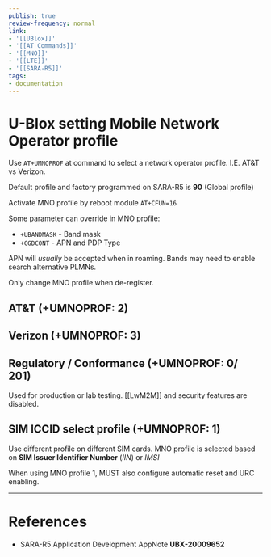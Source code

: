 ```yaml
---
publish: true
review-frequency: normal
link:
- '[[UBlox]]'
- '[[AT Commands]]'
- '[[MNO]]'
- '[[LTE]]'
- '[[SARA-R5]]'
tags:
- documentation
---
```

# U-Blox setting Mobile Network Operator profile
Use `AT+UMNOPROF` at command to select a network operator profile. I.E. AT&T vs Verizon.

Default profile and factory programmed on SARA-R5 is **90** (Global profile)

Activate MNO profile by reboot module `AT+CFUN=16`

Some parameter can override in MNO profile:
- `+UBANDMASK` - Band mask
- `+CGDCONT` - APN and PDP Type

APN will *usually* be accepted when in roaming.
Bands may need to enable search alternative PLMNs.

Only change MNO profile when de-register.

## AT&T (+UMNOPROF: 2)

## Verizon (+UMNOPROF: 3)

## Regulatory / Conformance (+UMNOPROF: 0/ 201)
Used for production or lab testing. [[LwM2M]] and security features are disabled.

## SIM ICCID select profile (+UMNOPROF: 1)
Use different profile on different SIM cards. MNO profile is selected based on **SIM Issuer Identifier Number** (*IIN*) or *IMSI*

When using MNO profile 1, MUST also configure automatic reset and URC enabling.

---
# References
- SARA-R5 Application Development AppNote **UBX-20009652**